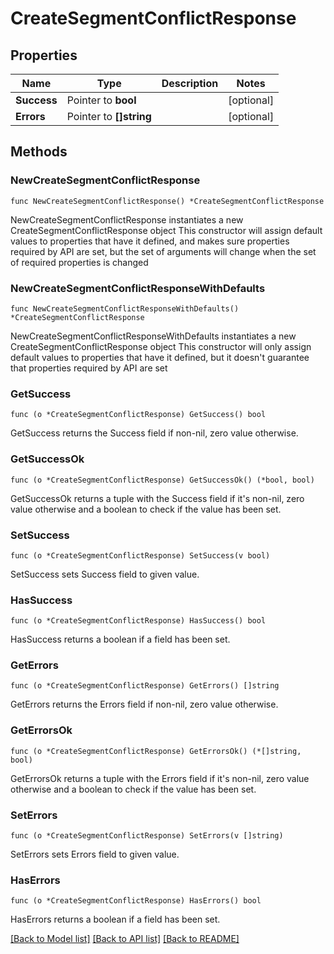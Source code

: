 # CreateSegmentConflictResponse

## Properties

Name | Type | Description | Notes
------------ | ------------- | ------------- | -------------
**Success** | Pointer to **bool** |  | [optional] 
**Errors** | Pointer to **[]string** |  | [optional] 

## Methods

### NewCreateSegmentConflictResponse

`func NewCreateSegmentConflictResponse() *CreateSegmentConflictResponse`

NewCreateSegmentConflictResponse instantiates a new CreateSegmentConflictResponse object
This constructor will assign default values to properties that have it defined,
and makes sure properties required by API are set, but the set of arguments
will change when the set of required properties is changed

### NewCreateSegmentConflictResponseWithDefaults

`func NewCreateSegmentConflictResponseWithDefaults() *CreateSegmentConflictResponse`

NewCreateSegmentConflictResponseWithDefaults instantiates a new CreateSegmentConflictResponse object
This constructor will only assign default values to properties that have it defined,
but it doesn't guarantee that properties required by API are set

### GetSuccess

`func (o *CreateSegmentConflictResponse) GetSuccess() bool`

GetSuccess returns the Success field if non-nil, zero value otherwise.

### GetSuccessOk

`func (o *CreateSegmentConflictResponse) GetSuccessOk() (*bool, bool)`

GetSuccessOk returns a tuple with the Success field if it's non-nil, zero value otherwise
and a boolean to check if the value has been set.

### SetSuccess

`func (o *CreateSegmentConflictResponse) SetSuccess(v bool)`

SetSuccess sets Success field to given value.

### HasSuccess

`func (o *CreateSegmentConflictResponse) HasSuccess() bool`

HasSuccess returns a boolean if a field has been set.

### GetErrors

`func (o *CreateSegmentConflictResponse) GetErrors() []string`

GetErrors returns the Errors field if non-nil, zero value otherwise.

### GetErrorsOk

`func (o *CreateSegmentConflictResponse) GetErrorsOk() (*[]string, bool)`

GetErrorsOk returns a tuple with the Errors field if it's non-nil, zero value otherwise
and a boolean to check if the value has been set.

### SetErrors

`func (o *CreateSegmentConflictResponse) SetErrors(v []string)`

SetErrors sets Errors field to given value.

### HasErrors

`func (o *CreateSegmentConflictResponse) HasErrors() bool`

HasErrors returns a boolean if a field has been set.


[[Back to Model list]](../README.md#documentation-for-models) [[Back to API list]](../README.md#documentation-for-api-endpoints) [[Back to README]](../README.md)


